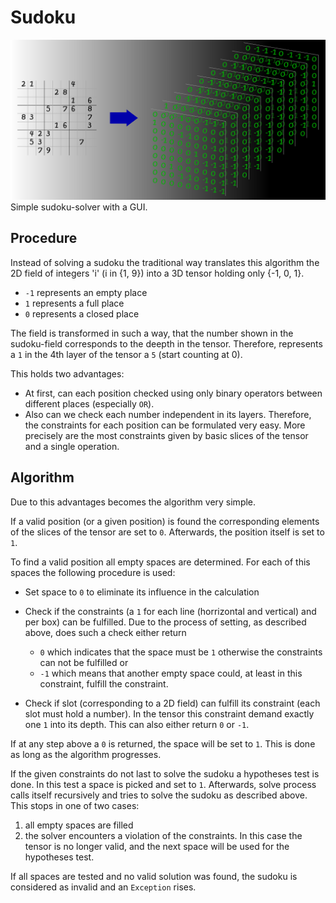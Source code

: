 # Sudoku
![](images/full_img.png)
Simple sudoku-solver with a GUI.

## Procedure
Instead of solving a sudoku the traditional way translates this algorithm the 2D field of integers 'i' (i in {1, 9})
into a 3D tensor holding only {-1, 0, 1}.
- `-1` represents an empty place
- `1` represents a full place
- `0` represents a closed place

The field is transformed in such a way, that the number shown in the sudoku-field corresponds to the
deepth in the tensor. Therefore, represents a `1` in the 4th layer of the tensor a `5` (start counting at 0).

This holds two advantages:
- At first, can each position checked using only binary operators between different places (especially `OR`).
- Also can we check each number independent in its layers. Therefore, the constraints for each position can be formulated very easy.
  More precisely are the most constraints given by basic slices of the tensor and a single operation.

## Algorithm
Due to this advantages becomes the algorithm very simple. 

If a valid position (or a given position) is found the corresponding elements of the slices of the tensor are set to `0`.
Afterwards, the position itself is set to `1`.

To find a valid position all empty spaces are determined. 
For each of this spaces the following procedure is used:

- Set space to `0` to eliminate its influence in the calculation
- Check if the constraints (a `1` for each line (horrizontal and vertical) and per box) can be fulfilled.
  Due to the process of setting, as described above, does such a check either return
  - `0` which indicates that the space must be `1` otherwise the constraints can not be fulfilled or
  - `-1` which means that another empty space could, at least in this constraint, fulfill the constraint.
    
- Check if slot (corresponding to a 2D field) can fulfill its constraint (each slot must hold a number). In the tensor
this constraint demand exactly one `1` into its depth. This can also either return `0` or `-1`.
  
If at any step above a `0` is returned, the space will be set to `1`.
This is done as long as the algorithm progresses. 

If the given constraints do not last to solve the sudoku a hypotheses test is done. 
In this test a space is picked and set to `1`. 
Afterwards, solve process calls itself recursively and tries to solve the sudoku as described above.
This stops in one of two cases:
1. all empty spaces are filled
2. the solver encounters a violation of the constraints. In this case the tensor is no longer valid, and the next space
will be used for the hypotheses test.
   
If all spaces are tested and no valid solution was found, the sudoku is considered as invalid and an `Exception` rises. 
